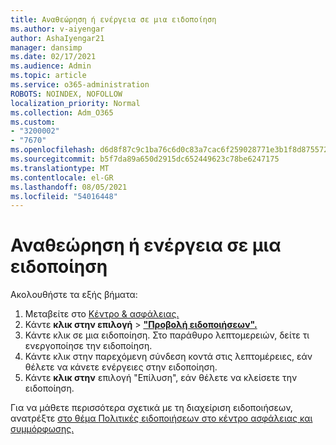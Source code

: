 ```yaml
---
title: Αναθεώρηση ή ενέργεια σε μια ειδοποίηση
ms.author: v-aiyengar
author: AshaIyengar21
manager: dansimp
ms.date: 02/17/2021
ms.audience: Admin
ms.topic: article
ms.service: o365-administration
ROBOTS: NOINDEX, NOFOLLOW
localization_priority: Normal
ms.collection: Adm_O365
ms.custom:
- "3200002"
- "7670"
ms.openlocfilehash: d6d8f87c9c1ba76c6d0c83a7cac6f259028771e3b1f8d8755729381f79f5b342
ms.sourcegitcommit: b5f7da89a650d2915dc652449623c78be6247175
ms.translationtype: MT
ms.contentlocale: el-GR
ms.lasthandoff: 08/05/2021
ms.locfileid: "54016448"
---
```

# <a name="review-or-act-on-an-alert"></a>Αναθεώρηση ή ενέργεια σε μια ειδοποίηση

Ακολουθήστε τα εξής βήματα:

1. Μεταβείτε στο [Κέντρο & ασφάλειας.](https://go.microsoft.com/fwlink/p/?linkid=2077143)
1. Κάντε **κλικ στην επιλογή**  >  **["Προβολή ειδοποιήσεων".](https://go.microsoft.com/fwlink/?linkid=2103301)**
1. Κάντε κλικ σε μια ειδοποίηση. Στο παράθυρο λεπτομερειών, δείτε τι ενεργοποίησε την ειδοποίηση.
1. Κάντε κλικ στην παρεχόμενη σύνδεση κοντά στις λεπτομέρειες, εάν θέλετε να κάνετε ενέργειες στην ειδοποίηση.
1. Κάντε **κλικ στην** επιλογή "Επίλυση", εάν θέλετε να κλείσετε την ειδοποίηση.

Για να μάθετε περισσότερα σχετικά με τη διαχείριση ειδοποιήσεων, ανατρέξτε [στο θέμα Πολιτικές ειδοποιήσεων στο κέντρο ασφάλειας και συμμόρφωσης.](https://go.microsoft.com/fwlink/?linkid=2103211)

